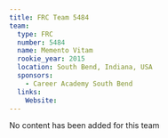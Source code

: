 ```yaml
---
title: FRC Team 5484
team:
  type: FRC
  number: 5484
  name: Memento Vitam
  rookie_year: 2015
  location: South Bend, Indiana, USA
  sponsors:
    - Career Academy South Bend
  links:
    Website: 
---
```

No content has been added for this team